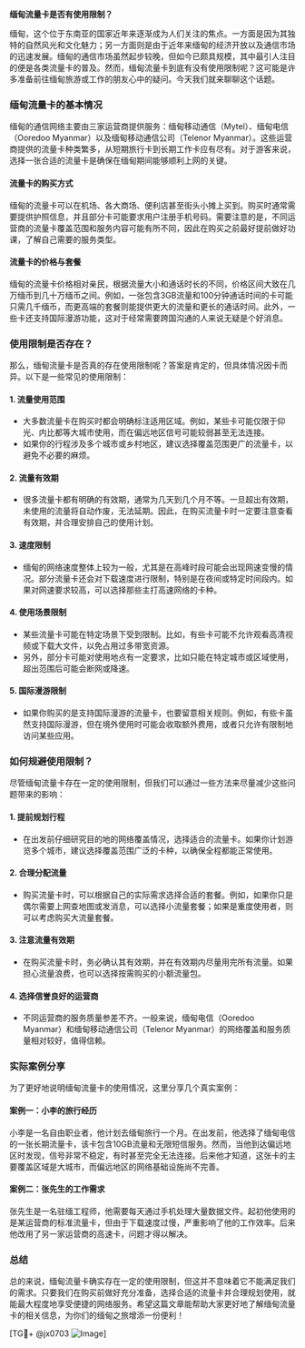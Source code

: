 **缅甸流量卡是否有使用限制？**

缅甸，这个位于东南亚的国家近年来逐渐成为人们关注的焦点。一方面是因为其独特的自然风光和文化魅力；另一方面则是由于近年来缅甸的经济开放以及通信市场的迅速发展。缅甸的通信市场虽然起步较晚，但如今已颇具规模，其中最引人注目的便是各类流量卡的普及。然而，缅甸流量卡到底有没有使用限制呢？这可能是许多准备前往缅甸旅游或工作的朋友心中的疑问。今天我们就来聊聊这个话题。

### 缅甸流量卡的基本情况

缅甸的通信网络主要由三家运营商提供服务：缅甸移动通信（Mytel）、缅甸电信（Ooredoo Myanmar）以及缅甸移动通信公司（Telenor Myanmar）。这些运营商提供的流量卡种类繁多，从短期旅行卡到长期工作卡应有尽有。对于游客来说，选择一张合适的流量卡是确保在缅甸期间能够顺利上网的关键。

#### 流量卡的购买方式

缅甸的流量卡可以在机场、各大商场、便利店甚至街头小摊上买到。购买时通常需要提供护照信息，并且部分卡可能要求用户注册手机号码。需要注意的是，不同运营商的流量卡覆盖范围和服务内容可能有所不同，因此在购买之前最好提前做好功课，了解自己需要的服务类型。

#### 流量卡的价格与套餐

缅甸的流量卡价格相对亲民，根据流量大小和通话时长的不同，价格区间大致在几万缅币到几十万缅币之间。例如，一张包含3GB流量和100分钟通话时间的卡可能只需几千缅币，而更高端的套餐则能提供更大的流量和更长的通话时间。此外，一些卡还支持国际漫游功能，这对于经常需要跨国沟通的人来说无疑是个好消息。

### 使用限制是否存在？

那么，缅甸流量卡是否真的存在使用限制呢？答案是肯定的，但具体情况因卡而异。以下是一些常见的使用限制：

#### 1. **流量使用范围**
   - 大多数流量卡在购买时都会明确标注适用区域。例如，某些卡可能仅限于仰光、内比都等大城市使用，而在偏远地区信号可能较弱甚至无法连接。
   - 如果你的行程涉及多个城市或乡村地区，建议选择覆盖范围更广的流量卡，以避免不必要的麻烦。

#### 2. **流量有效期**
   - 很多流量卡都有明确的有效期，通常为几天到几个月不等。一旦超出有效期，未使用的流量将自动作废，无法延期。因此，在购买流量卡时一定要注意查看有效期，并合理安排自己的使用计划。

#### 3. **速度限制**
   - 缅甸的网络速度整体上较为一般，尤其是在高峰时段可能会出现网速变慢的情况。部分流量卡还会对下载速度进行限制，特别是在夜间或特定时间段内。如果对网速要求较高，可以选择那些主打高速网络的卡种。

#### 4. **使用场景限制**
   - 某些流量卡可能在特定场景下受到限制。比如，有些卡可能不允许观看高清视频或下载大文件，以免占用过多带宽资源。
   - 另外，部分卡可能对使用地点有一定要求，比如只能在特定城市或区域使用，超出范围后可能会断网或降速。

#### 5. **国际漫游限制**
   - 如果你购买的是支持国际漫游的流量卡，也要留意相关规则。例如，有些卡虽然支持国际漫游，但在境外使用时可能会收取额外费用，或者只允许有限制地访问某些应用。

### 如何规避使用限制？

尽管缅甸流量卡存在一定的使用限制，但我们可以通过一些方法来尽量减少这些问题带来的影响：

#### 1. **提前规划行程**
   - 在出发前仔细研究目的地的网络覆盖情况，选择适合的流量卡。如果你计划游览多个城市，建议选择覆盖范围广泛的卡种，以确保全程都能正常使用。

#### 2. **合理分配流量**
   - 购买流量卡时，可以根据自己的实际需求选择合适的套餐。例如，如果你只是偶尔需要上网查地图或发消息，可以选择小流量套餐；如果是重度使用者，则可以考虑购买大流量套餐。

#### 3. **注意流量有效期**
   - 在购买流量卡时，务必确认其有效期，并在有效期内尽量用完所有流量。如果担心流量浪费，也可以选择按需购买的小额流量包。

#### 4. **选择信誉良好的运营商**
   - 不同运营商的服务质量参差不齐。一般来说，缅甸电信（Ooredoo Myanmar）和缅甸移动通信公司（Telenor Myanmar）的网络覆盖和服务质量相对较好，值得信赖。

### 实际案例分享

为了更好地说明缅甸流量卡的使用情况，这里分享几个真实案例：

#### 案例一：小李的旅行经历
小李是一名自由职业者，他计划去缅甸旅行一个月。在出发前，他选择了缅甸电信的一张长期流量卡，该卡包含10GB流量和无限短信服务。然而，当他到达偏远地区时发现，信号非常不稳定，有时甚至完全无法连接。后来他才知道，这张卡的主要覆盖区域是大城市，而偏远地区的网络基础设施尚不完善。

#### 案例二：张先生的工作需求
张先生是一名驻缅工程师，他需要每天通过手机处理大量数据文件。起初他使用的是某运营商的标准流量卡，但由于下载速度过慢，严重影响了他的工作效率。后来他改用了另一家运营商的高速卡，问题才得以解决。

### 总结

总的来说，缅甸流量卡确实存在一定的使用限制，但这并不意味着它不能满足我们的需求。只要我们在购买前做好充分准备，选择合适的流量卡并合理规划使用，就能最大程度地享受便捷的网络服务。希望这篇文章能帮助大家更好地了解缅甸流量卡的相关信息，为你们的缅甸之旅增添一份便利！

[TG💪+ @jx0703 ![Image](https://github.com/user-attachments/assets/dbca1d08-cadb-493c-b0ec-ad6f7a83f270)]